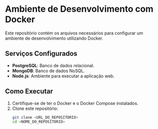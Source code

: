 # Ambiente de Desenvolvimento com Docker

Este repositório contém os arquivos necessários para configurar um ambiente de desenvolvimento utilizando Docker.

## Serviços Configurados
- **PostgreSQL**: Banco de dados relacional.
- **MongoDB**: Banco de dados NoSQL.
- **Node.js**: Ambiente para executar a aplicação web.

## Como Executar
1. Certifique-se de ter o Docker e o Docker Compose instalados.
2. Clone este repositório:
   ```bash
   git clone <URL_DO_REPOSITORIO>
   cd <NOME_DO_REPOSITORIO>